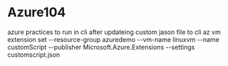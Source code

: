 # Azure104
azure practices
to run in cli after updateing custom jason file to cli
az vm extension set --resource-group azuredemo --vm-name linuxvm --name customScript --publisher Microsoft.Azure.Extensions --settings customscript.json

